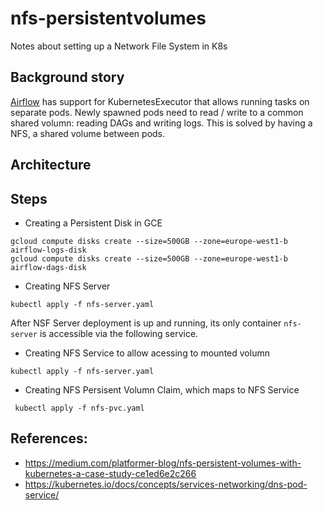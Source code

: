 # nfs-persistentvolumes
Notes about setting up a Network File System in K8s

## Background story
[Airflow](https://github.com/apache/airflow) has support for KubernetesExecutor that allows running tasks on separate pods. Newly spawned pods need to read / write to a common shared volumn: reading DAGs and writing logs. This is solved by having a NFS, a shared volume between pods.

## Architecture

## Steps
- Creating a Persistent Disk in GCE

```
gcloud compute disks create --size=500GB --zone=europe-west1-b airflow-logs-disk
gcloud compute disks create --size=500GB --zone=europe-west1-b airflow-dags-disk

```

- Creating NFS Server
```
kubectl apply -f nfs-server.yaml
```
After NSF Server deployment is up and running, its only container `nfs-server`
is accessible via the following service.

- Creating NFS Service to allow acessing to mounted volumn

```
kubectl apply -f nfs-server.yaml
```

- Creating NFS Persisent Volumn Claim, which maps to NFS Service
```
 kubectl apply -f nfs-pvc.yaml
```

## References:
- https://medium.com/platformer-blog/nfs-persistent-volumes-with-kubernetes-a-case-study-ce1ed6e2c266
- https://kubernetes.io/docs/concepts/services-networking/dns-pod-service/
